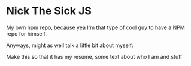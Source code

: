 # Nick The Sick JS
My own npm repo, because yea I'm that type of cool guy to have a NPM repo for himself.

Anyways, might as well talk a little bit about myself:

Make this so that it has my resume, some text about who I am and stuff
